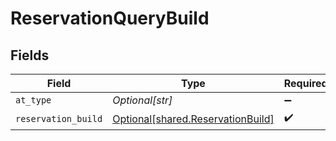# ReservationQueryBuild


## Fields

| Field                                                                            | Type                                                                             | Required                                                                         | Description                                                                      |
| -------------------------------------------------------------------------------- | -------------------------------------------------------------------------------- | -------------------------------------------------------------------------------- | -------------------------------------------------------------------------------- |
| `at_type`                                                                        | *Optional[str]*                                                                  | :heavy_minus_sign:                                                               | N/A                                                                              |
| `reservation_build`                                                              | [Optional[shared.ReservationBuild]](undefined/models/shared/reservationbuild.md) | :heavy_check_mark:                                                               | N/A                                                                              |